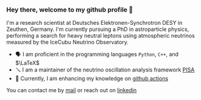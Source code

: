 ### Hey there, welcome to my github profile 🌠

I'm a research scientist at Deutsches Elektronen-Synchrotron DESY in Zeuthen, Germany. I'm currently pursuing a PhD in astroparticle physics, performing a search for heavy neutral leptons using atmospheric neutrinos measured by the IceCubu Neutrino Observatory.

* 🗣️ I am proficient in the programming languages $\texttt{Python}$, $\texttt{C++}$, and $\LaTeX$
* 🪛 I am a maintainer of the neutrino oscillation analysis framework [PISA](https://github.com/icecube/pisa)
* 🌱 Currently, I am enhancing my knowledge on [github actions](https://docs.github.com/en/actions)

You can contact me by [mail](mailto:leander.fischer@desy.de) or reach out on [linkedin](https://www.linkedin.com/in/leander-fischer-9385ab70/)

<!--
**LeanderFischer/LeanderFischer** is a ✨ _special_ ✨ repository because its `README.md` (this file) appears on your GitHub profile.

Here are some ideas to get you started:

- 🔭 I’m currently working on ...
- 🌱 I’m currently learning ...
- 👯 I’m looking to collaborate on ...
- 🤔 I’m looking for help with ...
- 💬 Ask me about ...
- 📫 How to reach me: ...
- 😄 Pronouns: ...
- ⚡ Fun fact: ...
-->
